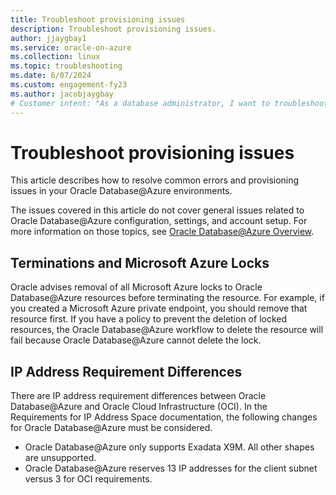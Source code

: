 ```yaml
---
title: Troubleshoot provisioning issues
description: Troubleshoot provisioning issues.
author: jjaygbay1
ms.service: oracle-on-azure
ms.collection: linux
ms.topic: troubleshooting
ms.date: 6/07/2024
ms.custom: engagement-fy23
ms.author: jacobjaygbay
# Customer intent: "As a database administrator, I want to troubleshoot provisioning issues in Oracle Database on Azure, so that I can ensure smooth resource management and avoid deployment failures."
---
```


# Troubleshoot provisioning issues

This article describes how to resolve common errors and provisioning issues in your Oracle Database@Azure environments.

The issues covered in this article do not cover general issues related to Oracle Database@Azure configuration, settings, and account setup. For more information on those topics, see [Oracle Database@Azure Overview](database-overview.md).

## Terminations and Microsoft Azure Locks

Oracle advises removal of all Microsoft Azure locks to Oracle Database@Azure resources before terminating the resource. For example, if you created a Microsoft Azure private endpoint, you should remove that resource first. If you have a policy to prevent the deletion of locked resources, the Oracle Database@Azure workflow to delete the resource will fail because Oracle Database@Azure cannot delete the lock.

## IP Address Requirement Differences

There are IP address requirement differences between Oracle Database@Azure and Oracle Cloud Infrastructure (OCI). In the Requirements for IP Address Space documentation, the following changes for Oracle Database@Azure must be considered.

* Oracle Database@Azure only supports Exadata X9M. All other shapes are unsupported.
* Oracle Database@Azure reserves 13 IP addresses for the client subnet versus 3 for OCI requirements.